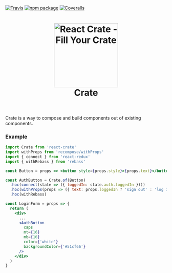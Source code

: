 [![Travis][build-badge]][build]
[![npm package][npm-badge]][npm]
[![Coveralls][coveralls-badge]][coveralls]

<h1 align="center">
  <img src="https://cdn.rawgit.com/tkh44/react-crate/master/react-crate.png" alt="React Crate - Fill Your Crate" width="200">
  <br>
  Crate
  <br>
  <br>
</h1>

Crate is a way to compose and build components out of existing components.


### Example
```jsx harmony
import Crate from 'react-crate'
import withProps from 'recompose/withProps'
import { connect } from 'react-redux'
import { withRebass } from 'rebass'

const Button = props => <button style={props.style}>{props.text}</button>

const AuthButton = Crate.of(Button)
  .hoc(connect(state => ({ loggedIn: state.auth.loggedIn })))
  .hoc(withProps(props => ({ text: props.loggedIn ? 'sign out' : 'log in' })))
  .hoc(withRebass)

const LoginForm = props => {
  return (
    <div>
      ...
      <AuthButton
        caps
        mt={16}
        mb={16}
        color={'white'}
        backgroundColor={'#51cf66'}
      />
    </div>
  )
}
```




[build-badge]: https://img.shields.io/travis/user/repo/master.png?style=flat-square
[build]: https://travis-ci.org/user/repo

[npm-badge]: https://img.shields.io/npm/v/npm-package.png?style=flat-square
[npm]: https://www.npmjs.org/package/npm-package

[coveralls-badge]: https://img.shields.io/coveralls/user/repo/master.png?style=flat-square
[coveralls]: https://coveralls.io/github/user/repo
